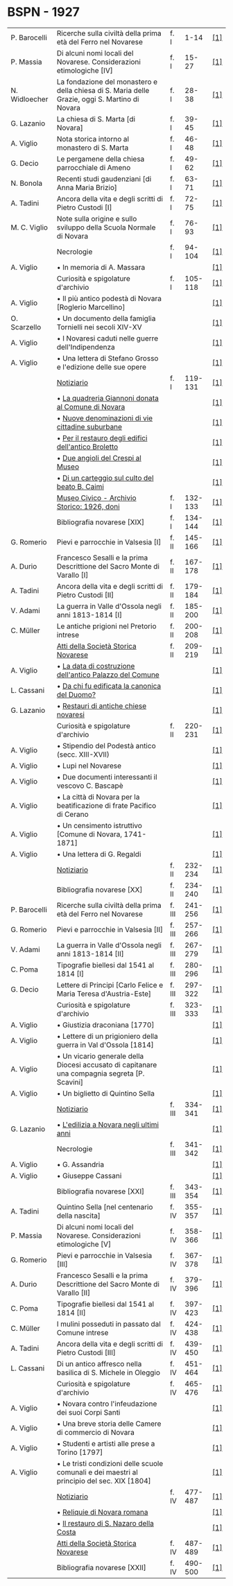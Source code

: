 # BSPN - 1927

<table>
    <tr>
        <td>P. Barocelli</td>
        <td>Ricerche sulla civiltà della prima età del Ferro nel Novarese</td>
        <td>f. I</td>
        <td>1-14</td>
        <td><a href="https://en.calameo.com/read/007260735421e1237d71c">[1]</a></td>
    </tr>
    <tr>
        <td>P. Massia</td>
        <td>Di alcuni nomi locali del Novarese. Considerazioni etimologiche [IV]</td>
        <td>f. I</td>
        <td>15-27</td>
        <td><a href="https://en.calameo.com/read/007260735421e1237d71c">[1]</a></td>
    </tr>
    <tr>
        <td>N. Widloecher</td>
        <td>La fondazione del monastero e della chiesa di S. Maria delle Grazie, oggi S. Martino di Novara</td>
        <td>f. I</td>
        <td>28-38</td>
        <td><a href="https://en.calameo.com/read/007260735421e1237d71c">[1]</a></td>
    </tr>
    <tr>
        <td>G. Lazanio</td>
        <td>La chiesa di S. Marta [di Novara]</td>
        <td>f. I</td>
        <td>39-45</td>
        <td><a href="https://en.calameo.com/read/007260735421e1237d71c">[1]</a></td>
    </tr>
    <tr>
        <td>A. Viglio</td>
        <td>Nota storica intorno al monastero di S. Marta</td>
        <td>f. I</td>
        <td>46-48</td>
        <td><a href="https://en.calameo.com/read/007260735421e1237d71c">[1]</a></td>
    </tr>
    <tr>
        <td>G. Decio</td>
        <td>Le pergamene della chiesa parrocchiale di Ameno</td>
        <td>f. I</td>
        <td>49-62</td>
        <td><a href="https://en.calameo.com/read/007260735421e1237d71c">[1]</a></td>
    </tr>
    <tr>
        <td>N. Bonola</td>
        <td>Recenti studi gaudenziani [di Anna Maria Brizio]</td>
        <td>f. I</td>
        <td>63-71</td>
        <td><a href="https://en.calameo.com/read/007260735421e1237d71c">[1]</a></td>
    </tr>
    <tr>
        <td>A. Tadini</td>
        <td>Ancora della vita e degli scritti di Pietro Custodi [I]</td>
        <td>f. I</td>
        <td>72-75</td>
        <td><a href="https://en.calameo.com/read/007260735421e1237d71c">[1]</a></td>
    </tr>
    <tr>
        <td>M. C. Viglio</td>
        <td>Note sulla origine e sullo sviluppo della Scuola Normale di Novara</td>
        <td>f. I</td>
        <td>76-93</td>
        <td><a href="https://en.calameo.com/read/007260735421e1237d71c">[1]</a></td>
    </tr>
    <tr>
        <td></td>
        <td>Necrologie</td>
        <td>f. I</td>
        <td>94-104</td>
        <td><a href="https://en.calameo.com/read/007260735421e1237d71c">[1]</a></td>
    </tr>
    <tr>
        <td>A. Viglio</td>
        <td>• In memoria di A. Massara</td>
        <td></td>
        <td></td>
        <td><a href="https://en.calameo.com/read/007260735421e1237d71c">[1]</a></td>
    </tr>
    <tr>
        <td></td>
        <td>Curiosità e spigolature d'archivio</td>
        <td>f. I</td>
        <td>105-118</td>
        <td><a href="https://en.calameo.com/read/007260735421e1237d71c">[1]</a></td>
    </tr>
    <tr>
        <td>A. Viglio</td>
        <td>• Il più antico podestà di Novara [Roglerio Marcellino]</td>
        <td></td>
        <td></td>
        <td><a href="https://en.calameo.com/read/007260735421e1237d71c">[1]</a></td>
    </tr>
    <tr>
        <td>O. Scarzello</td>
        <td>• Un documento della famiglia Tornielli nei secoli XIV-XV</td>
        <td></td>
        <td></td>
        <td><a href="https://en.calameo.com/read/007260735421e1237d71c">[1]</a></td>
    </tr>
    <tr>
        <td>A. Viglio</td>
        <td>• I Novaresi caduti nelle guerre dell'Indipendenza</td>
        <td></td>
        <td></td>
        <td><a href="https://en.calameo.com/read/007260735421e1237d71c">[1]</a></td>
    </tr>
    <tr>
        <td>A. Viglio</td>
        <td>• Una lettera di Stefano Grosso e l'edizione delle sue opere</td>
        <td></td>
        <td></td>
        <td><a href="https://en.calameo.com/read/007260735421e1237d71c">[1]</a></td>
    </tr>
    <tr>
        <td></td>
        <td><a href="http://www.ssno.it/BSPNo/bspn_not27.html#271a">Notiziario</a></td>
        <td>f. I</td>
        <td>119-131</td>
        <td><a href="https://en.calameo.com/read/007260735421e1237d71c">[1]</a></td>
    </tr>
    <tr>
        <td></td>
        <td>• <a href="http://www.ssno.it/BSPNo/bspn_not27.html#gian">La quadreria Giannoni donata al Comune di
            Novara</a></td>
        <td></td>
        <td></td>
        <td><a href="https://en.calameo.com/read/007260735421e1237d71c">[1]</a></td>
    </tr>
    <tr>
        <td></td>
        <td>• <a href="http://www.ssno.it/BSPNo/bspn_not27.html#topo">Nuove denominazioni di vie cittadine
            suburbane</a></td>
        <td></td>
        <td></td>
        <td><a href="https://en.calameo.com/read/007260735421e1237d71c">[1]</a></td>
    </tr>
    <tr>
        <td></td>
        <td>• <a href="http://www.ssno.it/BSPNo/bspn_not27.html#rest">Per il restauro degli edifici dell'antico
            Broletto</a></td>
        <td></td>
        <td></td>
        <td><a href="https://en.calameo.com/read/007260735421e1237d71c">[1]</a></td>
    </tr>
    <tr>
        <td></td>
        <td>• <a href="http://www.ssno.it/BSPNo/bspn_not27.html#cres">Due angioli del Crespi al Museo</a></td>
        <td></td>
        <td></td>
        <td><a href="https://en.calameo.com/read/007260735421e1237d71c">[1]</a></td>
    </tr>
    <tr>
        <td></td>
        <td>• <a href="http://www.ssno.it/BSPNo/bspn_not27.html#caim">Di un carteggio sul culto del beato B.
            Caimi</a></td>
        <td></td>
        <td></td>
        <td><a href="https://en.calameo.com/read/007260735421e1237d71c">[1]</a></td>
    </tr>
    <tr>
        <td></td>
        <td><a href="http://www.ssno.it/BSPNo/bspn_not27.html#271b">Museo Civico - Archivio Storico: 1926, doni</a></td>
        <td>f. I</td>
        <td>132-133</td>
        <td><a href="https://en.calameo.com/read/007260735421e1237d71c">[1]</a></td>
    </tr>
    <tr>
        <td></td>
        <td>Bibliografia novarese [XIX]</td>
        <td>f. I</td>
        <td>134-144</td>
        <td><a href="https://en.calameo.com/read/007260735421e1237d71c">[1]</a></td>
    </tr>
    <tr>
        <td>G. Romerio</td>
        <td>Pievi e parrocchie in Valsesia [I]</td>
        <td>f. II</td>
        <td>145-166</td>
        <td><a href="https://en.calameo.com/read/00726073587a53b1a39a5">[1]</a></td>
    </tr>
    <tr>
        <td>A. Durio</td>
        <td>Francesco Sesalli e la prima Descrittione del Sacro Monte di Varallo [I]</td>
        <td>f. II</td>
        <td>167-178</td>
        <td><a href="https://en.calameo.com/read/00726073587a53b1a39a5">[1]</a></td>
    </tr>
    <tr>
        <td>A. Tadini</td>
        <td>Ancora della vita e degli scritti di Pietro Custodi [II]</td>
        <td>f. II</td>
        <td>179-184</td>
        <td><a href="https://en.calameo.com/read/00726073587a53b1a39a5">[1]</a></td>
    </tr>
    <tr>
        <td>V. Adami</td>
        <td>La guerra in Valle d'Ossola negli anni 1813-1814 [I]</td>
        <td>f. II</td>
        <td>185-200</td>
        <td><a href="https://en.calameo.com/read/00726073587a53b1a39a5">[1]</a></td>
    </tr>
    <tr>
        <td>C. Müller</td>
        <td>Le antiche prigioni nel Pretorio intrese</td>
        <td>f. II</td>
        <td>200-208</td>
        <td><a href="https://en.calameo.com/read/00726073587a53b1a39a5">[1]</a></td>
    </tr>
    <tr>
        <td></td>
        <td><a href="http://www.ssno.it/BSPNo/bspn_not27.html#272a">Atti della Società Storica Novarese</a></td>
        <td>f. II</td>
        <td>209-219</td>
        <td><a href="https://en.calameo.com/read/00726073587a53b1a39a5">[1]</a></td>
    </tr>
    <tr>
        <td>A. Viglio</td>
        <td>• <a href="http://www.ssno.it/BSPNo/bspn_not27.html#data">La data di costruzione dell'antico Palazzo
            del Comune</a></td>
        <td></td>
        <td></td>
        <td><a href="https://en.calameo.com/read/00726073587a53b1a39a5">[1]</a></td>
    </tr>
    <tr>
        <td>L. Cassani</td>
        <td>• <a href="http://www.ssno.it/BSPNo/bspn_not27.html#cano">Da chi fu edificata la canonica del
            Duomo?</a></td>
        <td></td>
        <td></td>
        <td><a href="https://en.calameo.com/read/00726073587a53b1a39a5">[1]</a></td>
    </tr>
    <tr>
        <td>G. Lazanio</td>
        <td>• <a href="http://www.ssno.it/BSPNo/bspn_not27.html#res2">Restauri di antiche chiese novaresi</a>
        </td>
        <td></td>
        <td></td>
        <td><a href="https://en.calameo.com/read/00726073587a53b1a39a5">[1]</a></td>
    </tr>
    <tr>
        <td></td>
        <td>Curiosità e spigolature d'archivio</td>
        <td>f. II</td>
        <td>220-231</td>
        <td><a href="https://en.calameo.com/read/00726073587a53b1a39a5">[1]</a></td>
    </tr>
    <tr>
        <td>A. Viglio</td>
        <td>• Stipendio del Podestà antico (secc. XIII-XVII)</td>
        <td></td>
        <td></td>
        <td><a href="https://en.calameo.com/read/00726073587a53b1a39a5">[1]</a></td>
    </tr>
    <tr>
        <td>A. Viglio</td>
        <td>• Lupi nel Novarese</td>
        <td></td>
        <td></td>
        <td><a href="https://en.calameo.com/read/00726073587a53b1a39a5">[1]</a></td>
    </tr>
    <tr>
        <td>A. Viglio</td>
        <td>• Due documenti interessanti il vescovo C. Bascapè</td>
        <td></td>
        <td></td>
        <td><a href="https://en.calameo.com/read/00726073587a53b1a39a5">[1]</a></td>
    </tr>
    <tr>
        <td>A. Viglio</td>
        <td>• La città di Novara per la beatificazione di frate Pacifico di Cerano</td>
        <td></td>
        <td></td>
        <td><a href="https://en.calameo.com/read/00726073587a53b1a39a5">[1]</a></td>
    </tr>
    <tr>
        <td>A. Viglio</td>
        <td>• Un censimento istruttivo [Comune di Novara, 1741-1871]</td>
        <td></td>
        <td></td>
        <td><a href="https://en.calameo.com/read/00726073587a53b1a39a5">[1]</a></td>
    </tr>
    <tr>
        <td>A. Viglio</td>
        <td>• Una lettera di G. Regaldi</td>
        <td></td>
        <td></td>
        <td><a href="https://en.calameo.com/read/00726073587a53b1a39a5">[1]</a></td>
    </tr>
    <tr>
        <td></td>
        <td><a href="http://www.ssno.it/BSPNo/bspn_not27.html#272b">Notiziario</a></td>
        <td>f. II</td>
        <td>232-234</td>
        <td><a href="https://en.calameo.com/read/00726073587a53b1a39a5">[1]</a></td>
    </tr>
    <tr>
        <td></td>
        <td>Bibliografia novarese [XX]</td>
        <td>f. II</td>
        <td>234-240</td>
        <td><a href="https://en.calameo.com/read/00726073587a53b1a39a5">[1]</a></td>
    </tr>
    <tr>
        <td>P. Barocelli</td>
        <td>Ricerche sulla civiltà della prima età del Ferro nel Novarese</td>
        <td>f. III</td>
        <td>241-256</td>
        <td><a href="https://en.calameo.com/read/007260735215500d0e5a3">[1]</a></td>
    </tr>
    <tr>
        <td>G. Romerio</td>
        <td>Pievi e parrocchie in Valsesia [II]</td>
        <td>f. III</td>
        <td>257-266</td>
        <td><a href="https://en.calameo.com/read/007260735215500d0e5a3">[1]</a></td>
    </tr>
    <tr>
        <td>V. Adami</td>
        <td>La guerra in Valle d'Ossola negli anni 1813-1814 [II]</td>
        <td>f. III</td>
        <td>267-279</td>
        <td><a href="https://en.calameo.com/read/007260735215500d0e5a3">[1]</a></td>
    </tr>
    <tr>
        <td>C. Poma</td>
        <td>Tipografie biellesi dal 1541 al 1814 [I]</td>
        <td>f. III</td>
        <td>280-296</td>
        <td><a href="https://en.calameo.com/read/007260735215500d0e5a3">[1]</a></td>
    </tr>
    <tr>
        <td>G. Decio</td>
        <td>Lettere di Principi [Carlo Felice e Maria Teresa d'Austria-Este]</td>
        <td>f. III</td>
        <td>297-322</td>
        <td><a href="https://en.calameo.com/read/007260735215500d0e5a3">[1]</a></td>
    </tr>
    <tr>
        <td></td>
        <td>Curiosità e spigolature d'archivio</td>
        <td>f. III</td>
        <td>323-333</td>
        <td><a href="https://en.calameo.com/read/007260735215500d0e5a3">[1]</a></td>
    </tr>
    <tr>
        <td>A. Viglio</td>
        <td>• Giustizia draconiana [1770]</td>
        <td></td>
        <td></td>
        <td><a href="https://en.calameo.com/read/007260735215500d0e5a3">[1]</a></td>
    </tr>
    <tr>
        <td>A. Viglio</td>
        <td>• Lettere di un prigioniero della guerra in Val d'Ossola [1814]</td>
        <td></td>
        <td></td>
        <td><a href="https://en.calameo.com/read/007260735215500d0e5a3">[1]</a></td>
    </tr>
    <tr>
        <td>A. Viglio</td>
        <td>• Un vicario generale della Diocesi accusato di capitanare una compagnia segreta [P. Scavini]</td>
        <td></td>
        <td></td>
        <td><a href="https://en.calameo.com/read/007260735215500d0e5a3">[1]</a></td>
    </tr>
    <tr>
        <td>A. Viglio</td>
        <td>• Un biglietto di Quintino Sella</td>
        <td></td>
        <td></td>
        <td><a href="https://en.calameo.com/read/007260735215500d0e5a3">[1]</a></td>
    </tr>
    <tr>
        <td></td>
        <td><a href="http://www.ssno.it/BSPNo/bspn_not27.html#273">Notiziario</a></td>
        <td>f. III</td>
        <td>334-341</td>
        <td><a href="https://en.calameo.com/read/007260735215500d0e5a3">[1]</a></td>
    </tr>
    <tr>
        <td>G. Lazanio</td>
        <td>• <a href="http://www.ssno.it/BSPNo/bspn_not27.html#edil">L'edilizia a Novara negli ultimi anni</a>
        </td>
        <td></td>
        <td></td>
        <td><a href="https://en.calameo.com/read/007260735215500d0e5a3">[1]</a></td>
    </tr>
    <tr>
        <td></td>
        <td>Necrologie</td>
        <td>f. III</td>
        <td>341-342</td>
        <td><a href="https://en.calameo.com/read/007260735215500d0e5a3">[1]</a></td>
    </tr>
    <tr>
        <td>A. Viglio</td>
        <td>• G. Assandria</td>
        <td></td>
        <td></td>
        <td><a href="https://en.calameo.com/read/007260735215500d0e5a3">[1]</a></td>
    </tr>
    <tr>
        <td>A. Viglio</td>
        <td>• Giuseppe Cassani</td>
        <td></td>
        <td></td>
        <td><a href="https://en.calameo.com/read/007260735215500d0e5a3">[1]</a></td>
    </tr>
    <tr>
        <td></td>
        <td>Bibliografia novarese [XXI]</td>
        <td>f. III</td>
        <td>343-354</td>
        <td><a href="https://en.calameo.com/read/007260735215500d0e5a3">[1]</a></td>
    </tr>
    <tr>
        <td>A. Tadini</td>
        <td>Quintino Sella [nel centenario della nascita]</td>
        <td>f. IV</td>
        <td>355-357</td>
        <td><a href="https://en.calameo.com/read/00726073561bcd77a8c81">[1]</a></td>
    </tr>
    <tr>
        <td>P. Massia</td>
        <td>Di alcuni nomi locali del Novarese. Considerazioni etimologiche [V]</td>
        <td>f. IV</td>
        <td>358-366</td>
        <td><a href="https://en.calameo.com/read/00726073561bcd77a8c81">[1]</a></td>
    </tr>
    <tr>
        <td>G. Romerio</td>
        <td>Pievi e parrocchie in Valsesia [III]</td>
        <td>f. IV</td>
        <td>367-378</td>
        <td><a href="https://en.calameo.com/read/00726073561bcd77a8c81">[1]</a></td>
    </tr>
    <tr>
        <td>A. Durio</td>
        <td>Francesco Sesalli e la prima Descrittione del Sacro Monte di Varallo [II]</td>
        <td>f. IV</td>
        <td>379-396</td>
        <td><a href="https://en.calameo.com/read/00726073561bcd77a8c81">[1]</a></td>
    </tr>
    <tr>
        <td>C. Poma</td>
        <td>Tipografie biellesi dal 1541 al 1814 [II]</td>
        <td>f. IV</td>
        <td>397-423</td>
        <td><a href="https://en.calameo.com/read/00726073561bcd77a8c81">[1]</a></td>
    </tr>
    <tr>
        <td>C. Müller</td>
        <td>I mulini posseduti in passato dal Comune intrese</td>
        <td>f. IV</td>
        <td>424-438</td>
        <td><a href="https://en.calameo.com/read/00726073561bcd77a8c81">[1]</a></td>
    </tr>
    <tr>
        <td>A. Tadini</td>
        <td>Ancora della vita e degli scritti di Pietro Custodi [III]</td>
        <td>f. IV</td>
        <td>439-450</td>
        <td><a href="https://en.calameo.com/read/00726073561bcd77a8c81">[1]</a></td>
    </tr>
    <tr>
        <td>L. Cassani</td>
        <td>Di un antico affresco nella basilica di S. Michele in Oleggio</td>
        <td>f. IV</td>
        <td>451-464</td>
        <td><a href="https://en.calameo.com/read/00726073561bcd77a8c81">[1]</a></td>
    </tr>
    <tr>
        <td></td>
        <td>Curiosità e spigolature d'archivio</td>
        <td>f. IV</td>
        <td>465-476</td>
        <td><a href="https://en.calameo.com/read/00726073561bcd77a8c81">[1]</a></td>
    </tr>
    <tr>
        <td>A. Viglio</td>
        <td>• Novara contro l'infeudazione dei suoi Corpi Santi</td>
        <td></td>
        <td></td>
        <td><a href="https://en.calameo.com/read/00726073561bcd77a8c81">[1]</a></td>
    </tr>
    <tr>
        <td>A. Viglio</td>
        <td>• Una breve storia delle Camere di commercio di Novara</td>
        <td></td>
        <td></td>
        <td><a href="https://en.calameo.com/read/00726073561bcd77a8c81">[1]</a></td>
    </tr>
    <tr>
        <td>A. Viglio</td>
        <td>• Studenti e artisti alle prese a Torino [1797]</td>
        <td></td>
        <td></td>
        <td><a href="https://en.calameo.com/read/00726073561bcd77a8c81">[1]</a></td>
    </tr>
    <tr>
        <td>A. Viglio</td>
        <td>• Le tristi condizioni delle scuole comunali e dei maestri al principio del sec. XIX [1804]</td>
        <td></td>
        <td></td>
        <td><a href="https://en.calameo.com/read/00726073561bcd77a8c81">[1]</a></td>
    </tr>
    <tr>
        <td></td>
        <td><a href="http://www.ssno.it/BSPNo/bspn_not27.html#274a">Notiziario</a></td>
        <td>f. IV</td>
        <td>477-487</td>
        <td><a href="https://en.calameo.com/read/00726073561bcd77a8c81">[1]</a></td>
    </tr>
    <tr>
        <td></td>
        <td>• <a href="http://www.ssno.it/BSPNo/bspn_not27.html#reli">Reliquie di Novara romana</a></td>
        <td></td>
        <td></td>
        <td><a href="https://en.calameo.com/read/00726073561bcd77a8c81">[1]</a></td>
    </tr>
    <tr>
        <td></td>
        <td>• <a href="http://www.ssno.it/BSPNo/bspn_not27.html#res3">Il restauro di S. Nazaro della Costa</a>
        </td>
        <td></td>
        <td></td>
        <td><a href="https://en.calameo.com/read/00726073561bcd77a8c81">[1]</a></td>
    </tr>
    <tr>
        <td></td>
        <td><a href="http://www.ssno.it/BSPNo/bspn_not27.html#274b">Atti della Società Storica Novarese</a></td>
        <td>f. IV</td>
        <td>487-489</td>
        <td><a href="https://en.calameo.com/read/00726073561bcd77a8c81">[1]</a></td>
    </tr>
    <tr>
        <td></td>
        <td>Bibliografia novarese [XXII]</td>
        <td>f. IV</td>
        <td>490-500</td>
        <td><a href="https://en.calameo.com/read/00726073561bcd77a8c81">[1]</a></td>
    </tr>
</table>